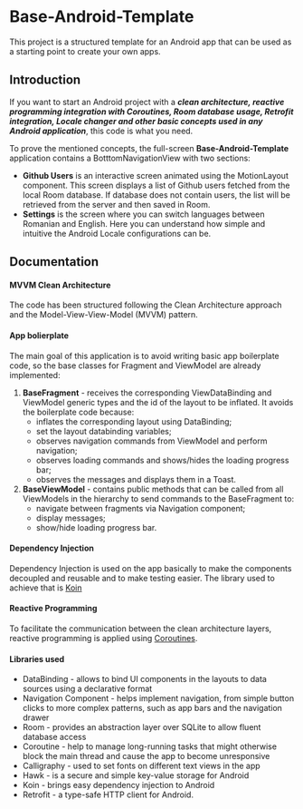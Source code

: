# Base-Android-Template
This project is a structured template for an Android app that can be used as a starting point to create your own apps.


## Introduction
If you want to start an Android project with a <b><i>clean architecture, reactive programming integration with Coroutines, Room database usage, Retrofit integration, Locale changer and other basic concepts used in any Android application</i></b>, this code is what you need.

To prove the mentioned concepts, the full-screen <b>Base-Android-Template</b> application contains a BotttomNavigationView with two sections:
- <b>Github Users</b> is an interactive screen animated using the MotionLayout component. This screen displays a list of Github users fetched from the local Room database. If database does not contain users, the list will be retrieved from the server and then saved in Room. 
- <b>Settings</b> is the screen where you can switch languages between Romanian and English. Here you can understand how simple and intuitive the Android Locale configurations can be.

## Documentation

<h4>MVVM Clean Architecture</h4>
The code has been structured following the Clean Architecture approach and the Model-View-View-Model (MVVM) pattern.

<h4>App bolierplate</h4>

The main goal of this application is to avoid writing basic app boilerplate code, so the base classes for Fragment and ViewModel are already implemented:

1. <b>BaseFragment</b> - receives the corresponding ViewDataBinding and ViewModel generic types and the id of the layout to be inflated. It avoids the boilerplate code because:
   - inflates the corresponding layout using DataBinding;
   - set the layout databinding variables;
   - observes navigation commands from ViewModel and perform navigation;
   - observes loading commands and shows/hides the loading progress bar;
   - observes the messages and displays them in a Toast.
2. <b>BaseViewModel</b> - contains public methods that can be called from all ViewModels in the hierarchy to send commands to the BaseFragment to:
   - navigate between fragments via Navigation component;
   - display messages;
   - show/hide loading progress bar.

<h4>Dependency Injection</h4>

Dependency Injection is used on the app basically to make the components decoupled and reusable and to make testing easier. The library used to achieve that is [Koin](https://github.com/InsertKoinIO/koin)

<h4>Reactive Programming</h4>

To facilitate the communication between the clean architecture layers, reactive programming is applied using [Coroutines](https://developer.android.com/kotlin/coroutines?gclid=Cj0KCQjwi7yCBhDJARIsAMWFScPxNPy-8e1PKDYuTjaNH5IQsqoGgT7P99aYP39EJdUJyYgQeypcIBIaAvmAEALw_wcB&gclsrc=aw.ds).

<h4>Libraries used</h4>

- DataBinding - allows to bind UI components in the layouts to data sources using a declarative format
- Navigation Component - helps implement navigation, from simple button clicks to more complex patterns, such as app bars and the navigation drawer
- Room - provides an abstraction layer over SQLite to allow fluent database access 
- Coroutine - help to manage long-running tasks that might otherwise block the main thread and cause the app to become unresponsive
- Calligraphy - used to set fonts on different text views in the app
- Hawk - is a secure and simple key-value storage for Android
- Koin - brings easy dependency injection to Android
- Retrofit - a type-safe HTTP client for Android.
